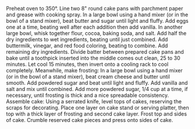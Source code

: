 Preheat oven to 350°. Line two 8" round cake pans with parchment paper and grease with cooking spray. 
In a large bowl using a hand mixer (or in the bowl of a stand mixer), beat butter and sugar until light and fluffy. Add eggs one at a time, beating well after each addition then add vanilla.
In another large bowl, whisk together flour, cocoa, baking soda, and salt. Add half the dry ingredients to wet ingredients, beating until just combined. Add buttermilk, vinegar, and red food coloring, beating to combine. Add remaining dry ingredients.
Divide batter between prepared cake pans and bake until a toothpick inserted into the middle comes out clean, 25 to 30 minutes. Let cool 15 minutes, then invert onto a cooling rack to cool completely.
Meanwhile, make frosting: In a large bowl using a hand mixer (or in the bowl of a stand mixer), beat cream cheese and butter until smooth. Add powdered sugar and beat until light and fluffy. Add vanilla and salt and mix until combined. Add more powdered sugar, 1/4 cup at a time, if necessary, until frosting is thick and a nice spreadable consistency.
Assemble cake: Using a serrated knife, level tops of cakes, reserving the scraps for decorating. Place one layer on cake stand or serving platter, then top with a thick layer of frosting and second cake layer. Frost top and sides of cake. Crumble reserved cake pieces and press onto sides of cake.